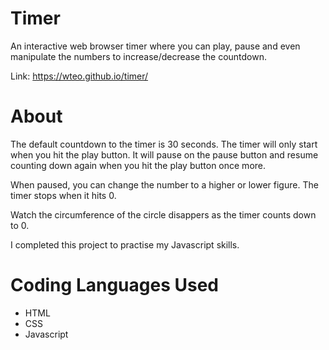 # Timer
An interactive web browser timer where you can play, pause and even manipulate the numbers to increase/decrease the countdown. 

Link: https://wteo.github.io/timer/

# About

The default countdown to the timer is 30 seconds. The timer will only start when you hit the play button. It will pause on the pause button and resume counting down again when you hit the play button once more.

When paused, you can change the number to a higher or lower figure. The timer stops when it hits 0.

Watch the circumference of the circle disappers as the timer counts down to 0.

I completed this project to practise my Javascript skills. 

# Coding Languages Used
- HTML
- CSS
- Javascript
